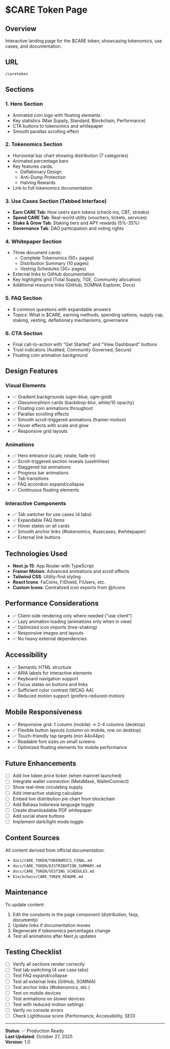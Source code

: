 # $CARE Token Page

## Overview

Interactive landing page for the $CARE token, showcasing tokenomics, use cases, and documentation.

## URL

`/caretoken`

## Sections

### 1. Hero Section

- Animated coin logo with floating elements
- Key statistics (Max Supply, Standard, Blockchain, Performance)
- CTA buttons to tokenomics and whitepaper
- Smooth parallax scrolling effect

### 2. Tokenomics Section

- Horizontal bar chart showing distribution (7 categories)
- Animated percentage bars
- Key features cards:
  - Deflationary Design
  - Anti-Dump Protection
  - Halving Rewards
- Link to full tokenomics documentation

### 3. Use Cases Section (Tabbed Interface)

- **Earn CARE Tab**: How users earn tokens (check-ins, CBT, streaks)
- **Spend CARE Tab**: Real-world utility (vouchers, tickets, services)
- **Stake & Grow Tab**: Staking tiers and APY rewards (5%-35%)
- **Governance Tab**: DAO participation and voting rights

### 4. Whitepaper Section

- Three document cards:
  - Complete Tokenomics (50+ pages)
  - Distribution Summary (10 pages)
  - Vesting Schedules (30+ pages)
- External links to GitHub documentation
- Key highlights grid (Total Supply, TGE, Community allocation)
- Additional resource links (GitHub, SOMNIA Explorer, Docs)

### 5. FAQ Section

- 8 common questions with expandable answers
- Topics: What is $CARE, earning methods, spending options, supply cap, staking, vesting, deflationary mechanisms, governance

### 6. CTA Section

- Final call-to-action with "Get Started" and "View Dashboard" buttons
- Trust indicators (Audited, Community Governed, Secure)
- Floating coin animation background

## Design Features

### Visual Elements

- ✅ Gradient backgrounds (ugm-blue, ugm-gold)
- ✅ Glassmorphism cards (backdrop-blur, white/10 opacity)
- ✅ Floating coin animations throughout
- ✅ Parallax scrolling effects
- ✅ Smooth scroll-triggered animations (framer-motion)
- ✅ Hover effects with scale and glow
- ✅ Responsive grid layouts

### Animations

- ✅ Hero entrance (scale, rotate, fade-in)
- ✅ Scroll-triggered section reveals (useInView)
- ✅ Staggered list animations
- ✅ Progress bar animations
- ✅ Tab transitions
- ✅ FAQ accordion expand/collapse
- ✅ Continuous floating elements

### Interactive Components

- ✅ Tab switcher for use cases (4 tabs)
- ✅ Expandable FAQ items
- ✅ Hover states on all cards
- ✅ Smooth anchor links (#tokenomics, #usecases, #whitepaper)
- ✅ External link buttons

## Technologies Used

- **Next.js 15**: App Router with TypeScript
- **Framer Motion**: Advanced animations and scroll effects
- **Tailwind CSS**: Utility-first styling
- **React Icons**: FaCoins, FiShield, FiUsers, etc.
- **Custom Icons**: Centralized icon exports from @/icons

## Performance Considerations

- ✅ Client-side rendering only where needed ("use client")
- ✅ Lazy animation loading (animations only when in view)
- ✅ Optimized icon imports (tree-shaking)
- ✅ Responsive images and layouts
- ✅ No heavy external dependencies

## Accessibility

- ✅ Semantic HTML structure
- ✅ ARIA labels for interactive elements
- ✅ Keyboard navigation support
- ✅ Focus states on buttons and links
- ✅ Sufficient color contrast (WCAG AA)
- ✅ Reduced motion support (prefers-reduced-motion)

## Mobile Responsiveness

- ✅ Responsive grid: 1 column (mobile) → 2-4 columns (desktop)
- ✅ Flexible button layouts (column on mobile, row on desktop)
- ✅ Touch-friendly tap targets (min 44x44px)
- ✅ Readable font sizes on small screens
- ✅ Optimized floating elements for mobile performance

## Future Enhancements

- [ ] Add live token price ticker (when mainnet launched)
- [ ] Integrate wallet connection (MetaMask, WalletConnect)
- [ ] Show real-time circulating supply
- [ ] Add interactive staking calculator
- [ ] Embed live distribution pie chart from blockchain
- [ ] Add Bahasa Indonesia language toggle
- [ ] Create downloadable PDF whitepaper
- [ ] Add social share buttons
- [ ] Implement dark/light mode toggle

## Content Sources

All content derived from official documentation:

- `docs/CARE_TOKEN/TOKENOMICS_FINAL.md`
- `docs/CARE_TOKEN/DISTRIBUTION_SUMMARY.md`
- `docs/CARE_TOKEN/VESTING_SCHEDULES.md`
- `blockchain/CARE_TOKEN_README.md`

## Maintenance

To update content:

1. Edit the constants in the page component (distribution, faqs, documents)
2. Update links if documentation moves
3. Regenerate if tokenomics percentages change
4. Test all animations after Next.js updates

## Testing Checklist

- [ ] Verify all sections render correctly
- [ ] Test tab switching (4 use case tabs)
- [ ] Test FAQ expand/collapse
- [ ] Test all external links (GitHub, SOMNIA)
- [ ] Test anchor links (#tokenomics, etc.)
- [ ] Test on mobile devices
- [ ] Test animations on slower devices
- [ ] Test with reduced motion settings
- [ ] Verify no console errors
- [ ] Check Lighthouse score (Performance, Accessibility, SEO)

---

**Status**: ✅ Production Ready  
**Last Updated**: October 27, 2025  
**Version**: 1.0
